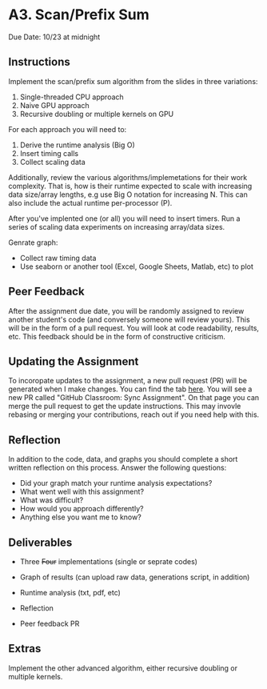 # A3. Scan/Prefix Sum

Due Date: 10/23 at midnight

## Instructions

Implement the scan/prefix sum algorithm from the slides in three variations:

1. Single-threaded CPU approach
2. Naive GPU approach
3. Recursive doubling or multiple kernels on GPU

For each approach you will need to:

1. Derive the runtime analysis (Big O)
2. Insert timing calls
3. Collect scaling data

Additionally, review the various algorithms/implemetations for their
work complexity. That is, how is their runtime expected to scale with
increasing data size/array lengths, e.g use Big O notation for increasing N.
This can also include the actual runtime per-processor (P).

After you've implented one (or all)
you will need to insert timers.
Run a series of scaling data experiments on increasing array/data sizes.

Genrate graph:
- Collect raw timing data
- Use seaborn or another tool (Excel, Google Sheets, Matlab, etc) to plot

## Peer Feedback

After the assignment due date, you will be randomly assigned to review another
student's code (and conversely someone will review yours).
This will be in the form of a
pull request.
You will
look at code readability, results, etc.
This feedback should be in the form of
constructive criticism.

## Updating the Assignment

To incoropate updates to the assignment, a new pull request (PR) will be
generated when I make changes.
You can find the tab [here](../../pulls).
You will see a new PR called "GitHub Classroom: Sync Assignment".
On that page you can merge the pull request to get the update instructions.
This may invovle rebasing or merging your contributions, reach out
if you need help with this.

## Reflection

In addition to the code, data, and graphs you should complete a short
written reflection on this process.
Answer the following questions:

- Did your graph match your runtime analysis expectations?
- What went well with this assignment?
- What was difficult?
- How would you approach differently?
- Anything else you want me to know?

## Deliverables

* Three ~~Four~~ implementations (single or seprate codes)
* Graph of results (can upload raw data, generations script, in addition)
* Runtime analysis (txt, pdf, etc)
* Reflection

* Peer feedback PR

## Extras

Implement the other advanced algorithm, either recursive doubling or
multiple kernels.
